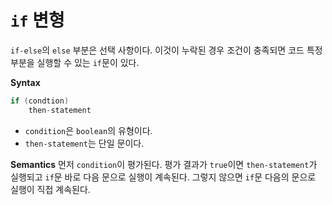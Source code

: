 # `if` 변형

`if-else`의 `else` 부분은 선택 사항이다. 이것이 누락된 경우 조건이 충족되면 코드 특정 부분을 실행할 수 있는 `if`문이 있다. 

**Syntax**
```java
if (condtion)
    then-statement
```

- `condition`은 `boolean`의 유형이다.
- `then-statement`는 단일 문이다.

**Semantics**
먼저 `condition`이 평가된다. 평가 결과가 `true`이면 `then-statement`가 실행되고 `if`문 바로 다음 문으로 실행이 계속된다. 그렇지 않으면 `if`문 다음의 문으로 실행이 직접 계속된다.
